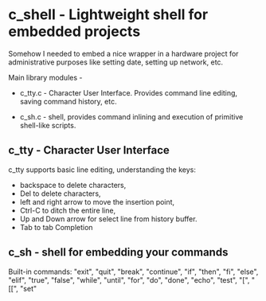 # c_shell - Lightweight shell for embedded projects

Somehow I needed to embed a nice wrapper in a hardware project for administrative purposes like setting date, setting up network, etc.

Main library modules - 

- c_tty.c - Character User Interface. Provides command line editing, saving command history, etc.

- c_sh.c - shell, provides command inlining and execution of primitive shell-like scripts.

## c_tty -  Character User Interface

c_tty supports basic line editing, understanding the keys:
- backspace to delete characters,
- Del to delete characters,
- left and right arrow to move the insertion point,
-  Ctrl-C to ditch the entire line,
- Up and Down arrow for select line from history buffer.<br>
- Tab  to tab Completion

## c_sh - shell for embedding your commands

Built-in commands: "exit", "quit", "break", "continue", "if", "then", "fi", "else", "elif", "true", "false", "while", "until", "for", "do", "done", "echo", "test", "[", "[[", "set"



